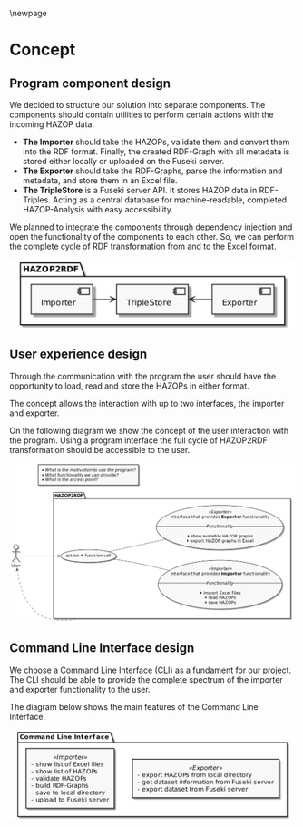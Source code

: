 \newpage

# Concept

## Program component design

We decided to structure our solution into separate components. The components should contain utilities to perform certain actions with the incoming HAZOP data.

-   **The Importer** should take the HAZOPs, validate them and convert them into the RDF format. Finally, the created RDF-Graph with all metadata is stored either locally or uploaded on the Fuseki server.
-   **The Exporter** should take the RDF-Graphs, parse the information and metadata, and store them in an Excel file.
-   **The TripleStore** is a Fuseki server API. It stores HAZOP data in RDF-Triples. Acting as a central database for machine-readable, completed HAZOP-Analysis with easy accessibility.

We planned to integrate the components through dependency injection and open the functionality of the components to each other. So, we can perform the complete cycle of RDF transformation from and to the Excel format.

![Program component integration](plantuml/program_components_integration.png)

## User experience design

Through the communication with the program the user should have the opportunity to load, read and store the HAZOPs in either format.

The concept allows the interaction with up to two interfaces, the importer and exporter.

On the following diagram we show the concept of the user interaction with the program. Using a program interface the full cycle of HAZOP2RDF transformation should be accessible to the user.

![User experience design](plantuml/user_experience_design.png)

## Command Line Interface design 

We choose a Command Line Interface (CLI) as a fundament for our project. The CLI should be able to provide the complete spectrum of the importer and exporter functionality to the user.

The diagram below shows the main features of the Command Line Interface.

![Command Line Interface design](plantuml/cli_design.png)
